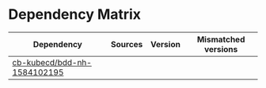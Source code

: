 # Dependency Matrix

Dependency | Sources | Version | Mismatched versions
---------- | ------- | ------- | -------------------
[cb-kubecd/bdd-nh-1584102195](https://github.com/cb-kubecd/bdd-nh-1584102195.git) |  | []() | 
